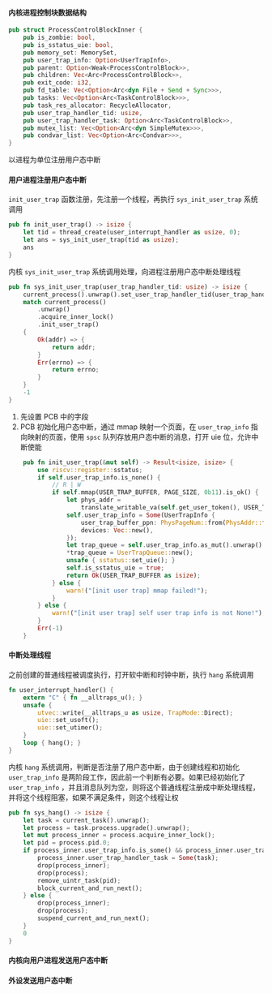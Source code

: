 
#### 内核进程控制块数据结构
```rust
pub struct ProcessControlBlockInner {
    pub is_zombie: bool,
    pub is_sstatus_uie: bool,
    pub memory_set: MemorySet,
    pub user_trap_info: Option<UserTrapInfo>,
    pub parent: Option<Weak<ProcessControlBlock>>,
    pub children: Vec<Arc<ProcessControlBlock>>,
    pub exit_code: i32,
    pub fd_table: Vec<Option<Arc<dyn File + Send + Sync>>>,
    pub tasks: Vec<Option<Arc<TaskControlBlock>>>,
    pub task_res_allocator: RecycleAllocator,
    pub user_trap_handler_tid: usize,
    pub user_trap_handler_task: Option<Arc<TaskControlBlock>>,
    pub mutex_list: Vec<Option<Arc<dyn SimpleMutex>>>,
    pub condvar_list: Vec<Option<Arc<Condvar>>>,
}
```
以进程为单位注册用户态中断

#### 用户进程注册用户态中断

`init_user_trap` 函数注册，先注册一个线程，再执行 `sys_init_user_trap` 系统调用
```rust
pub fn init_user_trap() -> isize {
    let tid = thread_create(user_interrupt_handler as usize, 0);
    let ans = sys_init_user_trap(tid as usize);
    ans
}
```

内核 `sys_init_user_trap` 系统调用处理，向进程注册用户态中断处理线程
```rust
pub fn sys_init_user_trap(user_trap_handler_tid: usize) -> isize {
    current_process().unwrap().set_user_trap_handler_tid(user_trap_handler_tid);
    match current_process()
        .unwrap()
        .acquire_inner_lock()
        .init_user_trap()
    {
        Ok(addr) => {
            return addr;
        }
        Err(errno) => {
            return errno;
        }
    }
    -1
}
```
1. 先设置 PCB 中的字段
2. PCB 初始化用户态中断，通过 mmap 映射一个页面，在 `user_trap_info` 指向映射的页面，使用 `spsc` 队列存放用户态中断的消息，打开 uie 位，允许中断使能
```rust
    pub fn init_user_trap(&mut self) -> Result<isize, isize> {
        use riscv::register::sstatus;
        if self.user_trap_info.is_none() {
            // R | W
            if self.mmap(USER_TRAP_BUFFER, PAGE_SIZE, 0b11).is_ok() {
                let phys_addr =
                    translate_writable_va(self.get_user_token(), USER_TRAP_BUFFER).unwrap();
                self.user_trap_info = Some(UserTrapInfo {
                    user_trap_buffer_ppn: PhysPageNum::from(PhysAddr::from(phys_addr)),
                    devices: Vec::new(),
                });
                let trap_queue = self.user_trap_info.as_mut().unwrap().get_trap_queue_mut();
                *trap_queue = UserTrapQueue::new();
                unsafe { sstatus::set_uie(); }
                self.is_sstatus_uie = true;
                return Ok(USER_TRAP_BUFFER as isize);
            } else {
                warn!("[init user trap] mmap failed!");
            }
        } else {
            warn!("[init user trap] self user trap info is not None!");
        }
        Err(-1)
    }
```

#### 中断处理线程
之前创建的普通线程被调度执行，打开软中断和时钟中断，执行 `hang` 系统调用
```rust
fn user_interrupt_handler() {
    extern "C" { fn __alltraps_u(); }
    unsafe {
        utvec::write(__alltraps_u as usize, TrapMode::Direct);
        uie::set_usoft();
        uie::set_utimer();
    }
    loop { hang(); }
}
```

内核 `hang` 系统调用，判断是否注册了用户态中断，由于创建线程和初始化 `user_trap_info` 是两阶段工作，因此前一个判断有必要。如果已经初始化了 `user_trap_info` ，并且消息队列为空，则将这个普通线程注册成中断处理线程，并将这个线程阻塞，如果不满足条件，则这个线程让权
```rust
pub fn sys_hang() -> isize {
    let task = current_task().unwrap();
    let process = task.process.upgrade().unwrap();
    let mut process_inner = process.acquire_inner_lock();
    let pid = process.pid.0;
    if process_inner.user_trap_info.is_some() && process_inner.user_trap_info.as_ref().unwrap().get_trap_queue().is_empty() {
        process_inner.user_trap_handler_task = Some(task);
        drop(process_inner);
        drop(process);
        remove_uintr_task(pid);
        block_current_and_run_next();
    } else {
        drop(process_inner);
        drop(process);
        suspend_current_and_run_next();
    }
    0
}
```

#### 内核向用户进程发送用户态中断




#### 外设发送用户态中断
